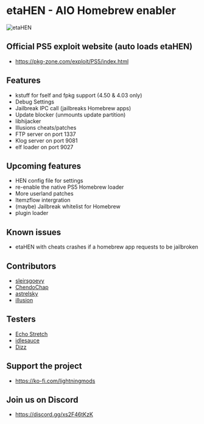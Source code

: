 # etaHEN - AIO Homebrew enabler

![etaHEN](https://github.com/LightningMods/etaHEN/blob/main/ETAHEN.png)

## Official PS5 exploit website (auto loads etaHEN)
- https://pkg-zone.com/exploit/PS5/index.html

## Features
 - kstuff for fself and fpkg support (4.50 & 4.03 only)
 - Debug Settings
 - Jailbreak IPC call (jailbreaks Homebrew apps)
 - Update blocker (unmounts update partition)
 - libhijacker
 - Illusions cheats/patches
 - FTP server on port 1337
 - Klog server on port 9081
 - elf loader on port 9027

## Upcoming features
 - HEN config file for settings
 - re-enable the native PS5 Homebrew loader
 - More userland patches
 - Itemzflow intergration
 - (maybe) Jailbreak whitelist for Homebrew
 - plugin loader

## Known issues
- etaHEN with cheats crashes if a homebrew app requests to be jailbroken

## Contributors
- [sleirsgoevy](https://github.com/sleirsgoevy)
- [ChendoChap](https://github.com/ChendoChap)
- [astrelsky](https://github.com/astrelsky)
- [illusion](https://github.com/illusion0001)

## Testers
- [Echo Stretch](https://twitter.com/StretchEcho)
- [idlesauce](https://github.com/idlesauce)
- [Dizz](https://github.com/DizzRL)

## Support the project
- https://ko-fi.com/lightningmods

## Join us on Discord
- https://discord.gg/xs2F46tKzK
